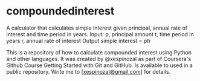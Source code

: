 # compoundedinterest

A calculator that calculates simple interest given principal, annual rate of interest and time period in years.
Input:
   p, principal amount
   t, time period in years
   r, annual rate of interest
Output
   simple interest = p*t*r

This is a repository of how to calculate compounded interest using Python and other languages. 
It was created by @xespinozal as part of Coursera's Github Course Getting Started with Git and GitHub. Is available to used in a public repository. Write me to [xespinozal@gmail.com] for details.
